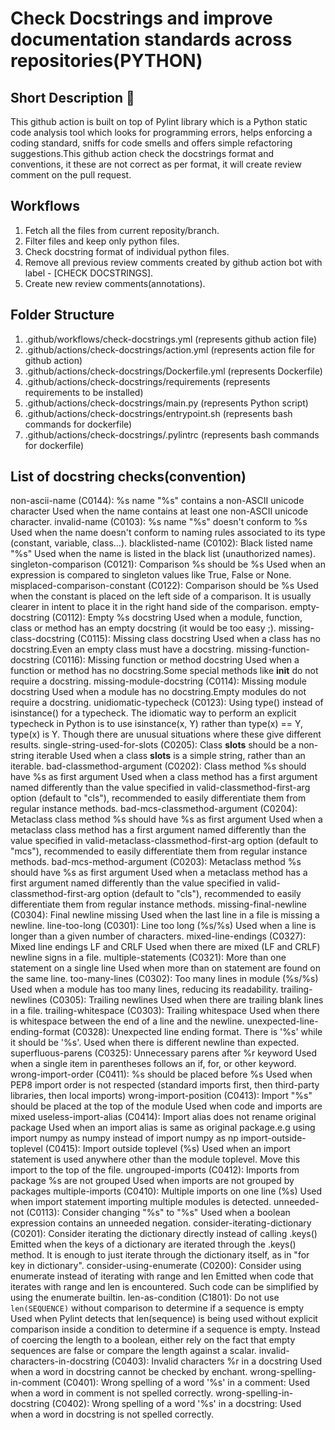 # Check Docstrings and improve documentation standards across repositories(PYTHON)

## Short Description :file_folder:
This github action is built on top of Pylint library which is a Python static code analysis tool which looks for programming errors, helps enforcing a coding standard, sniffs for code smells and offers simple refactoring suggestions.This github action check the docstrings format and conventions, it these are not correct as per format, it will create review comment on the pull request.
  
## Workflows
  1. Fetch all the files from current reposity/branch.
  2. Filter files and keep only python files.
  3. Check docstring format of individual python files.
  4. Remove all previous review comments created by github action bot with label - [CHECK DOCSTRINGS].
  5. Create new review comments(annotations).
  
## Folder Structure
  1. .github/workflows/check-docstrings.yml (represents github action file)
  2. .github/actions/check-docstrings/action.yml (represents action file for github action)
  3. .github/actions/check-docstrings/Dockerfile.yml (represents Dockerfile)
  4. .github/actions/check-docstrings/requirements (represents requirements to be installed)
  5. .github/actions/check-docstrings/main.py (represents Python script)
  6. .github/actions/check-docstrings/entrypoint.sh (represents bash commands for dockerfile)
  7. .github/actions/check-docstrings/.pylintrc (represents bash commands for dockerfile)

## List of docstring checks(convention)
non-ascii-name (C0144):
 	%s name "%s" contains a non-ASCII unicode character Used when the name contains at least one non-ASCII unicode character.
invalid-name (C0103):
 	%s name "%s" doesn't conform to %s Used when the name doesn't conform to naming rules associated to its type (constant, variable, class...).
blacklisted-name (C0102):
 	Black listed name "%s" Used when the name is listed in the black list (unauthorized names).
singleton-comparison (C0121):
 	Comparison %s should be %s Used when an expression is compared to singleton values like True, False or None.
misplaced-comparison-constant (C0122):
 	Comparison should be %s Used when the constant is placed on the left side of a comparison. It is usually clearer in intent to place it in the right hand side of the comparison.
empty-docstring (C0112):
 	Empty %s docstring Used when a module, function, class or method has an empty docstring (it would be too easy ;).
missing-class-docstring (C0115):
 	Missing class docstring Used when a class has no docstring.Even an empty class must have a docstring.
missing-function-docstring (C0116):
 	Missing function or method docstring Used when a function or method has no docstring.Some special methods like __init__ do not require a docstring.
missing-module-docstring (C0114):
 	Missing module docstring Used when a module has no docstring.Empty modules do not require a docstring.
unidiomatic-typecheck (C0123):
 	Using type() instead of isinstance() for a typecheck. The idiomatic way to perform an explicit typecheck in Python is to use isinstance(x, Y) rather than type(x) == Y, type(x) is Y. Though there are unusual situations where these give different results.
single-string-used-for-slots (C0205):
 	Class __slots__ should be a non-string iterable Used when a class __slots__ is a simple string, rather than an iterable.
bad-classmethod-argument (C0202):
 	Class method %s should have %s as first argument Used when a class method has a first argument named differently than the value specified in valid-classmethod-first-arg option (default to "cls"), recommended to easily differentiate them from regular instance methods.
bad-mcs-classmethod-argument (C0204):
 	Metaclass class method %s should have %s as first argument Used when a metaclass class method has a first argument named differently than the value specified in valid-metaclass-classmethod-first-arg option (default to "mcs"), recommended to easily differentiate them from regular instance methods.
bad-mcs-method-argument (C0203):
 	Metaclass method %s should have %s as first argument Used when a metaclass method has a first argument named differently than the value specified in valid-classmethod-first-arg option (default to "cls"), recommended to easily differentiate them from regular instance methods.
missing-final-newline (C0304):
 	Final newline missing Used when the last line in a file is missing a newline.
line-too-long (C0301):
 	Line too long (%s/%s) Used when a line is longer than a given number of characters.
mixed-line-endings (C0327):
 	Mixed line endings LF and CRLF Used when there are mixed (LF and CRLF) newline signs in a file.
multiple-statements (C0321):
 	More than one statement on a single line Used when more than on statement are found on the same line.
too-many-lines (C0302):
 	Too many lines in module (%s/%s) Used when a module has too many lines, reducing its readability.
trailing-newlines (C0305):
 	Trailing newlines Used when there are trailing blank lines in a file.
trailing-whitespace (C0303):
 	Trailing whitespace Used when there is whitespace between the end of a line and the newline.
unexpected-line-ending-format (C0328):
 	Unexpected line ending format. There is '%s' while it should be '%s'. Used when there is different newline than expected.
superfluous-parens (C0325):
 	Unnecessary parens after %r keyword Used when a single item in parentheses follows an if, for, or other keyword.
wrong-import-order (C0411):
 	%s should be placed before %s Used when PEP8 import order is not respected (standard imports first, then third-party libraries, then local imports)
wrong-import-position (C0413):
 	Import "%s" should be placed at the top of the module Used when code and imports are mixed
useless-import-alias (C0414):
 	Import alias does not rename original package Used when an import alias is same as original package.e.g using import numpy as numpy instead of import numpy as np
import-outside-toplevel (C0415):
 	Import outside toplevel (%s) Used when an import statement is used anywhere other than the module toplevel. Move this import to the top of the file.
ungrouped-imports (C0412):
 	Imports from package %s are not grouped Used when imports are not grouped by packages
multiple-imports (C0410):
 	Multiple imports on one line (%s) Used when import statement importing multiple modules is detected.
unneeded-not (C0113):
 	Consider changing "%s" to "%s" Used when a boolean expression contains an unneeded negation.
consider-iterating-dictionary (C0201):
 	Consider iterating the dictionary directly instead of calling .keys() Emitted when the keys of a dictionary are iterated through the .keys() method. It is enough to just iterate through the dictionary itself, as in "for key in dictionary".
consider-using-enumerate (C0200):
 	Consider using enumerate instead of iterating with range and len Emitted when code that iterates with range and len is encountered. Such code can be simplified by using the enumerate builtin.
len-as-condition (C1801):
 	Do not use `len(SEQUENCE)` without comparison to determine if a sequence is empty Used when Pylint detects that len(sequence) is being used without explicit comparison inside a condition to determine if a sequence is empty. Instead of coercing the length to a boolean, either rely on the fact that empty sequences are false or compare the length against a scalar.
invalid-characters-in-docstring (C0403):
 	Invalid characters %r in a docstring Used when a word in docstring cannot be checked by enchant.
wrong-spelling-in-comment (C0401):
 	Wrong spelling of a word '%s' in a comment: Used when a word in comment is not spelled correctly.
wrong-spelling-in-docstring (C0402):
 	Wrong spelling of a word '%s' in a docstring: Used when a word in docstring is not spelled correctly.
